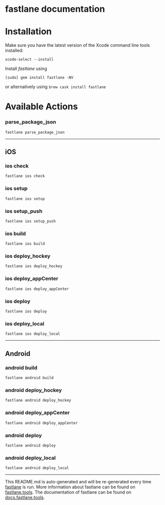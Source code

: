 fastlane documentation
================
# Installation

Make sure you have the latest version of the Xcode command line tools installed:

```
xcode-select --install
```

Install _fastlane_ using
```
[sudo] gem install fastlane -NV
```
or alternatively using `brew cask install fastlane`

# Available Actions
### parse_package_json
```
fastlane parse_package_json
```


----

## iOS
### ios check
```
fastlane ios check
```

### ios setup
```
fastlane ios setup
```

### ios setup_push
```
fastlane ios setup_push
```

### ios build
```
fastlane ios build
```

### ios deploy_hockey
```
fastlane ios deploy_hockey
```

### ios deploy_appCenter
```
fastlane ios deploy_appCenter
```

### ios deploy
```
fastlane ios deploy
```

### ios deploy_local
```
fastlane ios deploy_local
```


----

## Android
### android build
```
fastlane android build
```

### android deploy_hockey
```
fastlane android deploy_hockey
```

### android deploy_appCenter
```
fastlane android deploy_appCenter
```

### android deploy
```
fastlane android deploy
```

### android deploy_local
```
fastlane android deploy_local
```


----

This README.md is auto-generated and will be re-generated every time [fastlane](https://fastlane.tools) is run.
More information about fastlane can be found on [fastlane.tools](https://fastlane.tools).
The documentation of fastlane can be found on [docs.fastlane.tools](https://docs.fastlane.tools).
